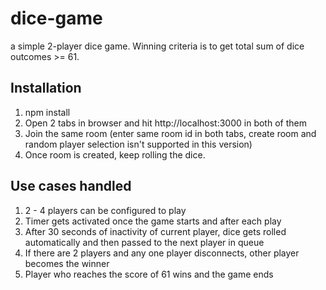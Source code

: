 # dice-game
a simple 2-player dice game. Winning criteria is to get total sum of dice outcomes >= 61.

## Installation
1. npm install
2. Open 2 tabs in browser and hit http://localhost:3000 in both of them
3. Join the same room (enter same room id in both tabs, create room and random player selection isn't supported in this version)
4. Once room is created, keep rolling the dice.

## Use cases handled
1. 2 - 4 players can be configured to play
2. Timer gets activated once the game starts and after each play
3. After 30 seconds of inactivity of current player, dice gets rolled automatically and then passed to the next player in queue
4. If there are 2 players and any one player disconnects, other player becomes the winner
5. Player who reaches the score of 61 wins and the game ends